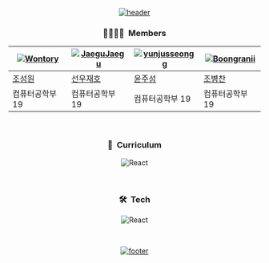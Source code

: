 <div align = "center">

[![header](https://capsule-render.vercel.app/api?type=waving&color=timeGradient&animation=fadeIn&height=230&text=Re%+act&desc=경기대학교%20거북이%20학습그룹&fontSize=60&fontAlign=50&fontAlignY=33&descSize=20&descAlign=50&descAlignY=55)](https://github.com/KGU-React)  

### 👨‍👩‍👧‍👦&nbsp; Members

|[![Wontory](https://avatars.githubusercontent.com/u/94912717)](http://github.com/wontory)|[![JaeguJaegu](https://avatars.githubusercontent.com/u/118053865)](http://github.com/SunwooJaeho)|[![yunjusseongg](https://avatars.githubusercontent.com/u/126853299)](http://github.com/yunjusseongg)|[![Boongranii](https://avatars.githubusercontent.com/u/102457140)](http://github.com/bbjbc)|
|-|-|-|-|
|[조성원](http://github.com/wontory)|[선우재호](http://github.com/SunwooJaeho)|[윤주성](http://github.com/yunjusseongg)|[조병찬](http://github.com/bbjbc)|
|컴퓨터공학부 19|컴퓨터공학부 19|컴퓨터공학부 19|컴퓨터공학부 19|

&nbsp;

### 📝&nbsp; Curriculum
![React](https://img.shields.io/badge/React-61DAFB.svg?logo=React&logoColor=black&style=flat)

&nbsp;

### 🛠︎&nbsp; Tech
![React](https://img.shields.io/badge/React-61DAFB.svg?logo=React&logoColor=black&style=flat)


&nbsp;

[![footer](https://capsule-render.vercel.app/api?type=waving&color=timeGradient&animation=fadeIn&section=footer)](https://github.com/KGU-CS-HOME)

</div>
